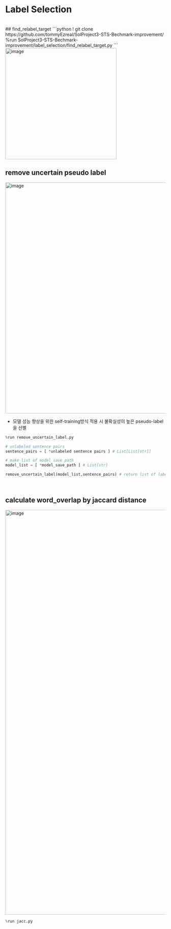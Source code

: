 # Label Selection 
<br>
## find_relabel_target
```python
! git clone https://github.com/tommyEzreal/SolProject3-STS-Bechmark-improvement/
%run SolProject3-STS-Bechmark-improvement/label_selection/find_relabel_target.py
```
<img width="349" alt="image" src="https://user-images.githubusercontent.com/100064247/226592917-e73d5b79-0e28-4fd2-9a11-959b6052ac91.png">





<br>

## remove uncertain pseudo label

<img width="724" alt="image" src="https://user-images.githubusercontent.com/100064247/226709281-e907b209-a596-4422-9b6d-0d51022194bf.png">

- 모델 성능 향상을 위한 self-training방식 적용 시 불확실성이 높은 pseudo-label을 선별 

```python
%run remove_uncertain_label.py
```

```python
# unlabeled sentence pairs
sentence_pairs = [ *unlabeled sentence pairs ] # List[List[str]]

# make list of model save path
model_list = [ *model_save_path ] # List[str]

remove_uncertain_label(model_list,sentence_pairs) # return list of labels:float

```
<br>

## calculate word_overlap by jaccard distance

<img width="1268" alt="image" src="https://user-images.githubusercontent.com/100064247/226709875-7dcda05c-ebc9-457b-a952-42c2376065ed.png">


```python
%run jacc.py
```
